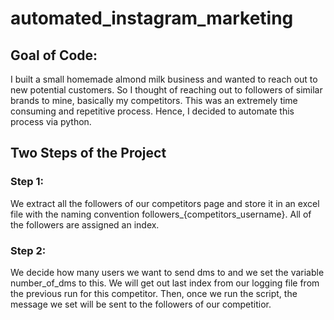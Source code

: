 # automated_instagram_marketing

## Goal of Code:
I built a small homemade almond milk business and wanted to reach out to new potential customers. So I thought of reaching out to followers of similar brands to mine, basically my competitors. This was an extremely time consuming and repetitive process. Hence, I decided to automate this process via python. 

## Two Steps of the Project 
### Step 1:
We extract all the followers of our competitors page and store it in an excel file with the naming convention followers_{competitors_username}. All of the followers are assigned an index. 

### Step 2:
We decide how many users we want to send dms to and we set the variable number_of_dms to this. We will get out last index from our logging file from the previous run for this competitor. Then, once we run the script, the message we set will be sent to the followers of our competitior.
